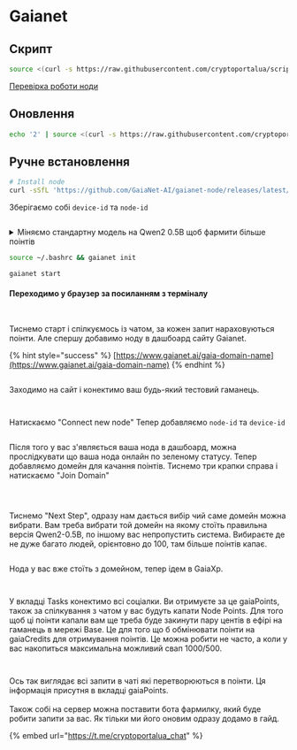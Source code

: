 # Gaianet

## Скрипт

```bash
source <(curl -s https://raw.githubusercontent.com/cryptoportalua/scripts/refs/heads/main/gaianet)
```

[Перевірка роботи ноди](gaianet.md#perekhodimo-u-brauzer-za-posilannyam-z-terminalu)

## Оновлення

```bash
echo '2' | source <(curl -s https://raw.githubusercontent.com/cryptoportalua/scripts/refs/heads/main/gaianet)
```

## Ручне встановлення

```bash
# Install node
curl -sSfL 'https://github.com/GaiaNet-AI/gaianet-node/releases/latest/download/install.sh' | bash
```

Зберігаємо собі `device-id` та `node-id`

<figure><img src="../.gitbook/assets/image (1) (1).png" alt=""><figcaption></figcaption></figure>

<details>

<summary>Міняємо стандартну модель на Qwen2 0.5B щоб фармити більше поінтів</summary>

```bash
ADDRESS=$(gaianet info | grep "Node ID" | awk -F': ' '{print $2}')
```

```bash
sudo tee ~/gaianet/config.json > /dev/null <<EOF
{
  "address": "$ADDRESS",
  "chat": "https://huggingface.co/gaianet/Qwen2-0.5B-Instruct-GGUF/resolve/main/Qwen2-0.5B-Instruct-Q5_K_M.gguf",
  "chat_batch_size": "32",
  "chat_ctx_size": "131072",
  "description": "This GaiaNet node config with a Qwen2 0.5B model.",
  "domain": "gaia.domains",
  "embedding": "https://huggingface.co/gaianet/Nomic-embed-text-v1.5-Embedding-GGUF/resolve/main/nomic-embed-text-v1.5.f16.gguf",
  "embedding_batch_size": "8192",
  "embedding_collection_name": "default",
  "embedding_ctx_size": "8192",
  "llamaedge_port": "8082",
  "prompt_template": "chatml",
  "qdrant_limit": "1",
  "qdrant_score_threshold": "0.5",
  "rag_policy": "system-message",
  "rag_prompt": "Use the following pieces of context to answer the user's question.\nIf you don't know the answer, just say that you don't know, don't try to make up an answer.\n----------------\n",
  "reverse_prompt": "",
  "snapshot": "",
  "system_prompt": "You are a helpful, respectful, and honest assistant. Always answer accurately, while being safe."
}
EOF
```



</details>

```bash
source ~/.bashrc && gaianet init
```

```bash
gaianet start
```

#### Переходимо у браузер за посиланням з терміналу

<figure><img src="../.gitbook/assets/image (1) (1) (1).png" alt=""><figcaption></figcaption></figure>

<figure><img src="../.gitbook/assets/image (2).png" alt=""><figcaption></figcaption></figure>

Тиснемо старт і спілкуємось із чатом, за кожен запит нараховуються поінти. Але спершу добавимо ноду в дашбоард сайту Gaianet.

{% hint style="success" %}
[https://www.gaianet.ai/gaia-domain-name](https://www.gaianet.ai/gaia-domain-name)
{% endhint %}

<figure><img src="../.gitbook/assets/Знімок екрана 2025-04-11 о 18.10.18.png" alt=""><figcaption></figcaption></figure>

Заходимо на сайт і конектимо ваш будь-який тестовий гаманець.&#x20;

<figure><img src="../.gitbook/assets/Знімок екрана 2025-04-11 о 18.04.36.png" alt=""><figcaption></figcaption></figure>

<figure><img src="../.gitbook/assets/Знімок екрана 2025-04-11 о 18.05.00.png" alt=""><figcaption></figcaption></figure>

Натискаємо "Connect new node" Тепер добавляємо `node-id` та `device-id`

<figure><img src="../.gitbook/assets/Знімок екрана 2025-04-11 о 18.05.12.png" alt=""><figcaption></figcaption></figure>

Після того у вас з'являється ваша нода в дашбоард, можна прослідкувати що ваша нода онлайн по зеленому статусу. Тепер добавляємо домейн для качання поінтів. Тиснемо три крапки справа і натискаємо "Join Domain"&#x20;

<figure><img src="../.gitbook/assets/Знімок екрана 2025-04-11 о 18.05.43.png" alt=""><figcaption></figcaption></figure>

<div><figure><img src="../.gitbook/assets/Знімок екрана 2025-04-11 о 18.05.58.png" alt=""><figcaption></figcaption></figure> <figure><img src="../.gitbook/assets/Знімок екрана 2025-04-11 о 18.06.21.png" alt=""><figcaption></figcaption></figure></div>

Тиснемо "Next Step", одразу нам дається вибір чий саме домейн можна вибрати. Вам треба вибрати той домейн на якому стоїть правильна версія Qwen2-0.5B,  по іншому вас непропустить система. Вибираєте де не дуже багато людей, орієнтовно до 100, там більше поінтів капає.&#x20;

<figure><img src="../.gitbook/assets/Знімок екрана 2025-04-11 о 18.04.36 (1).png" alt=""><figcaption></figcaption></figure>

Нода у вас вже стоїть з домейном, тепер ідем в GaiaXp.

<figure><img src="../.gitbook/assets/Знімок екрана 2025-04-11 о 18.47.46.png" alt=""><figcaption></figcaption></figure>

<figure><img src="../.gitbook/assets/Знімок екрана 2025-04-11 о 18.49.28.png" alt=""><figcaption></figcaption></figure>

У вкладці Tasks конектимо всі соціалки. Ви отримуєте за це gaiaPoints, також за спілкування з чатом у вас будуть капати Node Points. Для того щоб ці поінти капали вам ще треба буде закинути пару центів в ефірі на гаманець в мережі Base. Це для того що б обмінювати поінти на gaiaCredits для отримування поінтів. Це можна робити не часто,  а коли у вас накопиться максимальна можливий свап 1000/500.

<figure><img src="../.gitbook/assets/Знімок екрана 2025-04-11 о 18.54.34.png" alt=""><figcaption></figcaption></figure>

<figure><img src="../.gitbook/assets/Знімок екрана 2025-04-11 о 18.58.33.png" alt=""><figcaption></figcaption></figure>

Ось так виглядає всі запити в чаті які перетворюються в поінти. Ця інформація присутня в вкладці  gaiaPoints.\
\
Також собі на сервер можна поставити бота фармилку, який буде робити запити за вас. Як тільки ми його оновим одразу додамо в гайд.

{% embed url="https://t.me/cryptoportalua_chat" %}
